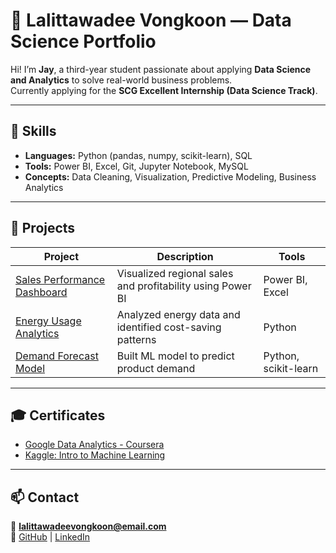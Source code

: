 # 🌟 Lalittawadee Vongkoon — Data Science Portfolio

Hi! I’m **Jay**, a third-year student passionate about applying **Data Science and Analytics**
to solve real-world business problems.  
Currently applying for the **SCG Excellent Internship (Data Science Track)**.

---

## 🧠 Skills
- **Languages:** Python (pandas, numpy, scikit-learn), SQL  
- **Tools:** Power BI, Excel, Git, Jupyter Notebook, MySQL
- **Concepts:** Data Cleaning, Visualization, Predictive Modeling, Business Analytics  

---

## 💼 Projects
| Project | Description | Tools |
|----------|--------------|--------|
| [Sales Performance Dashboard](./projects) | Visualized regional sales and profitability using Power BI | Power BI, Excel |
| [Energy Usage Analytics](./projects) | Analyzed energy data and identified cost-saving patterns | Python |
| [Demand Forecast Model](./projects) | Built ML model to predict product demand | Python, scikit-learn |

---

## 🎓 Certificates
- [Google Data Analytics - Coursera](./certificates/google_data_analytics.pdf)
- [Kaggle: Intro to Machine Learning](./certificates/kaggle_intro_ml.png)

---

## 📫 Contact
📧 **lalittawadeevongkoon@email.com**  
🔗 [GitHub](https://github.com/miyomui) | [LinkedIn](www.linkedin.com/in/miyomui)
